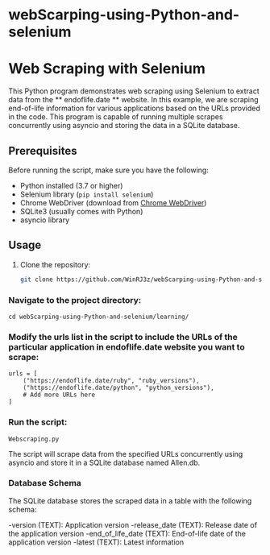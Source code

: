 # webScarping-using-Python-and-selenium
# Web Scraping with Selenium

This Python program demonstrates web scraping using Selenium to extract data from the ** endoflife.date ** website. In this example, we are scraping end-of-life information for various applications based on the URLs provided in the code. This program is capable of running multiple scrapes concurrently using asyncio and storing the data in a SQLite database.

## Prerequisites

Before running the script, make sure you have the following:

- Python installed (3.7 or higher)
- Selenium library (`pip install selenium`)
- Chrome WebDriver (download from [Chrome WebDriver](https://sites.google.com/chromium.org/driver/))
- SQLite3 (usually comes with Python)
- asyncio library

## Usage

1. Clone the repository:

   ```bash
   git clone https://github.com/WinRJ3z/webScarping-using-Python-and-selenium
### Navigate to the project directory:

    cd webScarping-using-Python-and-selenium/learning/
### Modify the urls list in the script to include the URLs of the particular application in endoflife.date website you want to scrape:

    urls = [
        ("https://endoflife.date/ruby", "ruby_versions"),
        ("https://endoflife.date/python", "python_versions"),
        # Add more URLs here
    ]
### Run the script:
    Webscraping.py
The script will scrape data from the specified URLs concurrently using asyncio and store it in a SQLite database named Allen.db.

### Database Schema
The SQLite database stores the scraped data in a table with the following schema:

-version (TEXT): Application version
-release_date (TEXT): Release date of the application version
-end_of_life_date (TEXT): End-of-life date of the application version
-latest (TEXT): Latest information
